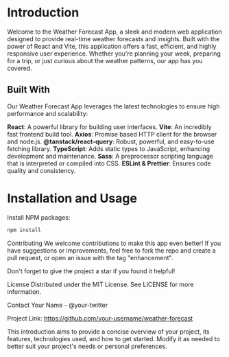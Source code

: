 # Introduction

Welcome to the Weather Forecast App, a sleek and modern web application designed to provide real-time weather forecasts and insights. Built with the power of React and Vite, this application offers a fast, efficient, and highly responsive user experience. Whether you're planning your week, preparing for a trip, or just curious about the weather patterns, our app has you covered.

## Built With

Our Weather Forecast App leverages the latest technologies to ensure high performance and scalability:

**React**: A powerful library for building user interfaces.
**Vite**: An incredibly fast frontend build tool.
**Axios**: Promise based HTTP client for the browser and node.js.
**@tanstack/react-query**: Robust, powerful, and easy-to-use fetching library.
**TypeScript**: Adds static types to JavaScript, enhancing development and maintenance.
**Sass**: A preprocessor scripting language that is interpreted or compiled into CSS.
**ESLint & Prettier**: Ensures code quality and consistency.

# Installation and Usage

Install NPM packages:

```js
npm install
```

Contributing
We welcome contributions to make this app even better! If you have suggestions or improvements, feel free to fork the repo and create a pull request, or open an issue with the tag "enhancement".

Don't forget to give the project a star if you found it helpful!

License
Distributed under the MIT License. See LICENSE for more information.

Contact
Your Name - @your-twitter

Project Link: https://github.com/your-username/weather-forecast

This introduction aims to provide a concise overview of your project, its features, technologies used, and how to get started. Modify it as needed to better suit your project's needs or personal preferences.
